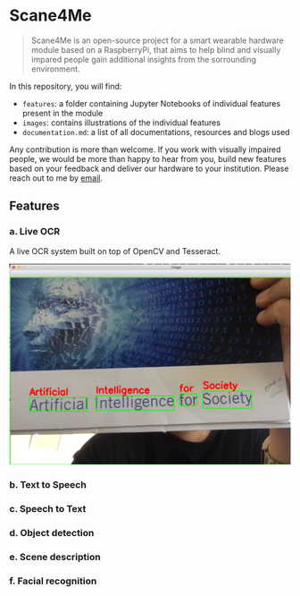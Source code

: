 # Scane4Me

> Scane4Me is an open-source project for a smart wearable hardware module based on a RaspberryPi, that aims to help blind and visually impared people gain additional insights from the sorrounding environment. 

In this repository, you will find:
- `features`: a folder containing Jupyter Notebooks of individual features present in the module
- `images`: contains illustrations of the individual features
- `documentation.md`: a list of all documentations, resources and blogs used

Any contribution is more than welcome. If you work with visually impaired people, we would be more than happy to hear from you, build new features based on your feedback and deliver our hardware to your institution. Please reach out to me by [email](mailito:mael.fabien@epfl.ch).

## Features
 
### a. Live OCR
 
 A live OCR system built on top of OpenCV and Tesseract.
 
 ![img](images/ocr.png)

### b. Text to Speech

### c. Speech to Text

### d. Object detection

### e. Scene description

### f. Facial recognition

 